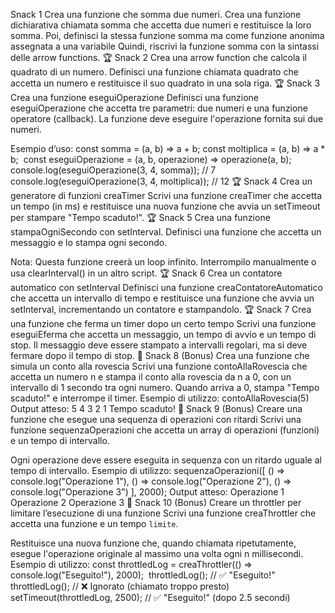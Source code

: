  Snack 1
Crea una funzione che somma due numeri.
Crea una funzione dichiarativa chiamata somma che accetta due numeri e restituisce la loro somma.
Poi, definisci la stessa funzione somma ma come funzione anonima assegnata a una variabile
Quindi, riscrivi la funzione somma con la sintassi delle arrow functions.
🏆 Snack 2
Crea una arrow function che calcola il quadrato di un numero.
Definisci una funzione chiamata quadrato che accetta un numero e restituisce il suo quadrato in una sola riga.
🏆 Snack 3
Crea una funzione eseguiOperazione
Definisci una funzione eseguiOperazione che accetta tre parametri: due numeri e una funzione operatore (callback). La funzione deve eseguire l'operazione fornita sui due numeri.

Esempio d’uso:
const somma = (a, b) => a + b;
const moltiplica = (a, b) => a * b;
​
const eseguiOperazione = (a, b, operazione) => operazione(a, b);
​
console.log(eseguiOperazione(3, 4, somma)); // 7
console.log(eseguiOperazione(3, 4, moltiplica)); // 12
🏆 Snack 4
Crea un generatore di funzioni creaTimer
Scrivi una funzione creaTimer che accetta un tempo (in ms) e restituisce una nuova funzione che avvia un setTimeout per stampare "Tempo scaduto!".
🏆 Snack 5
Crea una funzione stampaOgniSecondo con setInterval.
Definisci una funzione che accetta un messaggio e lo stampa ogni secondo.

Nota: Questa funzione creerà un loop infinito. Interrompilo manualmente o usa clearInterval() in un altro script.
🏆 Snack 6
Crea un contatore automatico con setInterval
Definisci una funzione creaContatoreAutomatico che accetta un intervallo di tempo e restituisce una funzione che avvia un setInterval, incrementando un contatore e stampandolo.
🏆 Snack 7
Crea una funzione che ferma un timer dopo un certo tempo
Scrivi una funzione eseguiEferma che accetta un messaggio, un tempo di avvio e un tempo di stop. Il messaggio deve essere stampato a intervalli regolari, ma si deve fermare dopo il tempo di stop.
🎯 Snack 8 (Bonus)
Crea una funzione che simula un conto alla rovescia
Scrivi una funzione contoAllaRovescia che accetta un numero n e stampa il conto alla rovescia da n a 0, con un intervallo di 1 secondo tra ogni numero. Quando arriva a 0, stampa "Tempo scaduto!" e interrompe il timer.
Esempio di utilizzo:
contoAllaRovescia(5)
Output atteso:
5
4
3
2
1
Tempo scaduto!
🎯 Snack 9 (Bonus)
Creare una funzione che esegue una sequenza di operazioni con ritardi
Scrivi una funzione sequenzaOperazioni che accetta un array di operazioni (funzioni) e un tempo di intervallo.

Ogni operazione deve essere eseguita in sequenza con un ritardo uguale al tempo di intervallo.
Esempio di utilizzo:
sequenzaOperazioni([
  () => console.log("Operazione 1"),
  () => console.log("Operazione 2"),
  () => console.log("Operazione 3")
], 2000);
Output atteso:
Operazione 1
Operazione 2
Operazione 3
🎯 Snack 10 (Bonus)
Creare un throttler per limitare l’esecuzione di una funzione
Scrivi una funzione creaThrottler che accetta una funzione e un tempo `limite`.

Restituisce una nuova funzione che, quando chiamata ripetutamente, esegue l'operazione originale al massimo una volta ogni n millisecondi.
Esempio di utilizzo:
const throttledLog = creaThrottler(() => console.log("Eseguito!"), 2000);
​
throttledLog(); // ✅ "Eseguito!"
throttledLog(); // ❌ Ignorato (chiamato troppo presto)
setTimeout(throttledLog, 2500); // ✅ "Eseguito!" (dopo 2.5 secondi)
​
